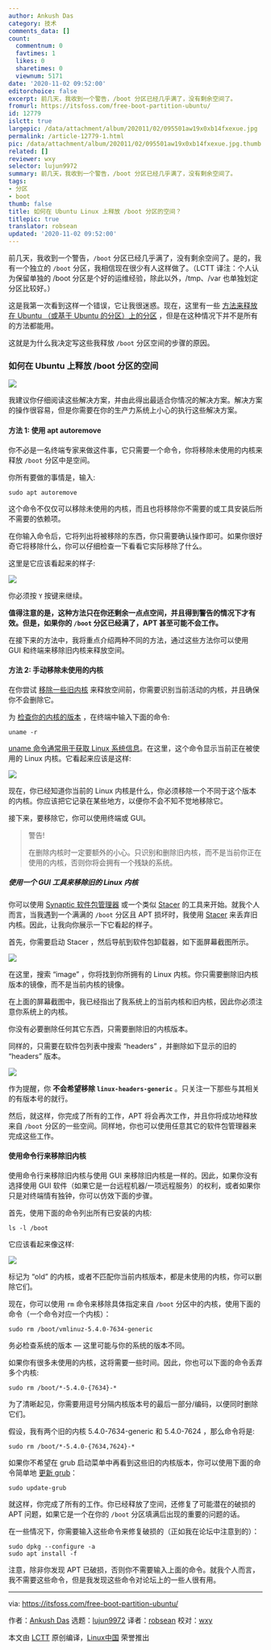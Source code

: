 ```yaml
---
author: Ankush Das
category: 技术
comments_data: []
count:
  commentnum: 0
  favtimes: 1
  likes: 0
  sharetimes: 0
  viewnum: 5171
date: '2020-11-02 09:52:00'
editorchoice: false
excerpt: 前几天，我收到一个警告，/boot 分区已经几乎满了，没有剩余空间了。
fromurl: https://itsfoss.com/free-boot-partition-ubuntu/
id: 12779
islctt: true
largepic: /data/attachment/album/202011/02/095501aw19x0xb14fxexue.jpg
permalink: /article-12779-1.html
pic: /data/attachment/album/202011/02/095501aw19x0xb14fxexue.jpg.thumb.jpg
related: []
reviewer: wxy
selector: lujun9972
summary: 前几天，我收到一个警告，/boot 分区已经几乎满了，没有剩余空间了。
tags:
- 分区
- boot
thumb: false
title: 如何在 Ubuntu Linux 上释放 /boot 分区的空间？
titlepic: true
translator: robsean
updated: '2020-11-02 09:52:00'
---
```


前几天，我收到一个警告，`/boot` 分区已经几乎满了，没有剩余空间了。是的，我有一个独立的 `/boot` 分区，我相信现在很少有人这样做了。（LCTT 译注：个人认为保留单独的 /boot 分区是个好的运维经验，除此以外，/tmp、/var 也单独划定分区比较好。）


这是我第一次看到这样一个错误，它让我很迷惑。现在，这里有一些 [方法来释放在 Ubuntu （或基于 Ubuntu 的分区）上的分区](https://itsfoss.com/free-up-space-ubuntu-linux/) ，但是在这种情况下并不是所有的方法都能用。


这就是为什么我决定写这些我释放 `/boot` 分区空间的步骤的原因。


### 如何在 Ubuntu 上释放 /boot 分区的空间


![](/data/attachment/album/202011/02/095501aw19x0xb14fxexue.jpg)


我建议你仔细阅读这些解决方案，并由此得出最适合你情况的解决方案。解决方案的操作很容易，但是你需要在你的生产力系统上小心的执行这些解决方案。


#### 方法 1: 使用 apt autoremove


你不必是一名终端专家来做这件事，它只需要一个命令，你将移除未使用的内核来释放 `/boot` 分区中是空间。


你所有要做的事情是，输入:



```
sudo apt autoremove

```

这个命令不仅仅可以移除未使用的内核，而且也将移除你不需要的或工具安装后所不需要的依赖项。


在你输入命令后，它将列出将被移除的东西，你只需要确认操作即可。如果你很好奇它将移除什么，你可以仔细检查一下看看它实际移除了什么。


这里是它应该看起来的样子:


![](/data/attachment/album/202011/02/095503y7zp3160n7zoiuw9.jpg)


你必须按 `Y` 按键来继续。


**值得注意的是，这种方法只在你还剩余一点点空间，并且得到警告的情况下才有效。但是，如果你的 `/boot` 分区已经满了，APT 甚至可能不会工作。**


在接下来的方法中，我将重点介绍两种不同的方法，通过这些方法你可以使用 GUI 和终端来移除旧内核来释放空间。


#### 方法 2: 手动移除未使用的内核


在你尝试 [移除一些旧内核](https://itsfoss.com/remove-old-kernels-ubuntu/) 来释放空间前，你需要识别当前活动的内核，并且确保你不会删除它。


为 [检查你的内核的版本](https://itsfoss.com/find-which-kernel-version-is-running-in-ubuntu/) ，在终端中输入下面的命令:



```
uname -r

```

[uname 命令通常用于获取 Linux 系统信息](https://linuxhandbook.com/uname/)。在这里，这个命令显示当前正在被使用的 Linux 内核。它看起来应该是这样:


![](/data/attachment/album/202011/02/095528dzbz9b9396t9ghtb.jpg)


现在，你已经知道你当前的 Linux 内核是什么，你必须移除一个不同于这个版本的内核。你应该把它记录在某些地方，以便你不会不知不觉地移除它。


接下来，要移除它，你可以使用终端或 GUI。



> 
> 警告!
> 
> 
> 在删除内核时一定要额外的小心。只识别和删除旧内核，而不是当前你正在使用的内核，否则你将会拥有一个残缺的系统。
> 
> 
> 


##### 使用一个 GUI 工具来移除旧的 Linux 内核


你可以使用 [Synaptic 软件包管理器](https://itsfoss.com/synaptic-package-manager/) 或一个类似 [Stacer](https://itsfoss.com/optimize-ubuntu-stacer/) 的工具来开始。就我个人而言，当我遇到一个满满的 `/boot` 分区且 APT 损坏时，我使用 [Stacer](https://linuxhandbook.com/uname/) 来丢弃旧内核。因此，让我向你展示一下它看起的样子。


首先，你需要启动 Stacer ，然后导航到软件包卸载器，如下面屏幕截图所示。


![](/data/attachment/album/202011/02/095530e51sjzsp5cqw4ssp.jpg)


在这里，搜索 “image” ，你将找到你所拥有的 Linux 内核。你只需要删除旧内核版本的镜像，而不是当前内核的镜像。


在上面的屏幕截图中，我已经指出了我系统上的当前内核和旧内核，因此你必须注意你系统上的内核。


你没有必要删除任何其它东西，只需要删除旧的内核版本。


同样的，只需要在软件包列表中搜索 “headers” ，并删除如下显示的旧的 “headers” 版本。


![](/data/attachment/album/202011/02/095318mhdv5es3qqqqozao.png)


作为提醒，你 **不会希望移除 `linux-headers-generic`** 。只关注一下那些与其相关的有版本号的就行。


然后，就这样，你完成了所有的工作，APT 将会再次工作，并且你将成功地释放来自 `/boot` 分区的一些空间。同样地，你也可以使用任意其它的软件包管理器来完成这些工作。


#### 使用命令行来移除旧内核


使用命令行来移除旧内核与使用 GUI 来移除旧内核是一样的。因此，如果你没有选择使用 GUI 软件（如果它是一台远程机器/一项远程服务）的权利，或者如果你只是对终端情有独钟，你可以仿效下面的步骤。


首先，使用下面的命令列出所有已安装的内核:



```
ls -l /boot

```

它应该看起来像这样:


![](/data/attachment/album/202011/02/095437ww33c33u3ssy5quz.png)


标记为 “old” 的内核，或者不匹配你当前内核版本，都是未使用的内核，你可以删除它们。


现在，你可以使用 `rm` 命令来移除具体指定来自 `/boot` 分区中的内核，使用下面的命令（一个命令对应一个内核）：



```
sudo rm /boot/vmlinuz-5.4.0-7634-generic

```

务必检查系统的版本 — 这里可能与你的系统的版本不同。


如果你有很多未使用的内核，这将需要一些时间。因此，你也可以下面的命令丢弃多个内核:



```
sudo rm /boot/*-5.4.0-{7634}-*

```

为了清晰起见，你需要用逗号分隔内核版本号的最后一部分/编码，以便同时删除它们。


假设，我有两个旧的内核 5.4.0-7634-generic 和 5.4.0-7624 ，那么命令将是:



```
sudo rm /boot/*-5.4.0-{7634,7624}-*

```

如果你不希望在 grub 启动菜单中再看到这些旧的内核版本，你可以使用下面的命令简单地 [更新 grub](https://itsfoss.com/update-grub/)：



```
sudo update-grub

```

就这样，你完成了所有的工作。你已经释放了空间，还修复了可能潜在的破损的 APT 问题，如果它是一个在你的 `/boot` 分区填满后出现的重要的问题的话。


在一些情况下，你需要输入这些命令来修复破损的（正如我在论坛中注意到的）：



```
sudo dpkg --configure -a
sudo apt install -f

```

注意，除非你发现 APT 已破损，否则你不需要输入上面的命令。就我个人而言，我不需要这些命令，但是我发现这些命令对论坛上的一些人很有用。




---


via: <https://itsfoss.com/free-boot-partition-ubuntu/>


作者：[Ankush Das](https://itsfoss.com/author/ankush/) 选题：[lujun9972](https://github.com/lujun9972) 译者：[robsean](https://github.com/robsean) 校对：[wxy](https://github.com/wxy)


本文由 [LCTT](https://github.com/LCTT/TranslateProject) 原创编译，[Linux中国](https://linux.cn/) 荣誉推出